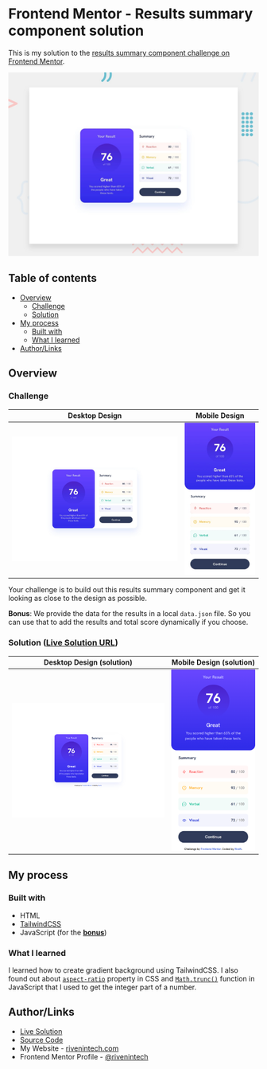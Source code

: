 # Frontend Mentor - Results summary component solution

This is my solution to the [results summary component challenge on Frontend Mentor](https://www.frontendmentor.io/challenges/results-summary-component-CE_K6s0maV).

![Design preview for the results summary component](./assets/design/preview.jpg)

## Table of contents

- [Overview](#overview)
  - [Challenge](#challenge)
  - [Solution](#solution-live-solution-url)
- [My process](#my-process)
  - [Built with](#built-with)
  - [What I learned](#what-i-learned)
- [Author/Links](#authorlinks)

## Overview

### Challenge

| Desktop Design | Mobile Design |
| --- | --- |
| ![desktop design](./assets/design/desktop-design.jpg) | ![mobile design](./assets/design/mobile-design.jpg) |

Your challenge is to build out this results summary component and get it looking as close to the design as possible.

**Bonus**: We provide the data for the results in a local `data.json` file. So you can use that to add the results and total score dynamically if you choose.

### Solution ([Live Solution URL](https://rivenintech.github.io/frontend-mentor-solutions/results-summary-component/))

| Desktop Design (solution) | Mobile Design (solution) |
| --- | --- |
| ![desktop design](./assets/design/desktop-solution.png) | ![mobile design](./assets/design/mobile-solution.png) |

## My process

### Built with

- HTML
- [TailwindCSS](https://tailwindcss.com/)
- JavaScript (for the **[bonus](#challenge)**)

### What I learned

I learned how to create gradient background using TailwindCSS. I also found out about [`aspect-ratio`](https://www.w3schools.com/Cssref/css_pr_aspect-ratio.php) property in CSS and [`Math.trunc()`](https://www.w3schools.com/Jsref/jsref_trunc.asp) function in JavaScript that I used to get the integer part of a number.

## Author/Links

- [Live Solution](https://rivenintech.github.io/frontend-mentor-solutions/results-summary-component/)
- [Source Code](https://github.com/rivenintech/frontend-mentor-solutions/tree/main/results-summary-component/)
- My Website - [rivenintech.com](https://rivenintech.com)
- Frontend Mentor Profile - [@rivenintech](https://www.frontendmentor.io/profile/rivenintech)
